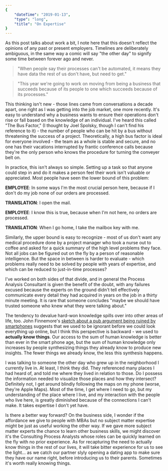```yaml
---
{
    "dateTime": "2019-01-13",
    "type": "long",
    "title": "On Expertise"
}
---
```

As this post talks about work a bit, I note here that this doesn't reflect the opinions of any past or present employers. Timelines are deliberately ambiguous, in the same way a comic will say "the other day" to signify some time between forever ago and never.

> "When people say their processes can't be automated, it means they have data the rest of us don't have, but need to get."

> "This year we're going to work on moving from being a business that succeeds because of its people to one which succeeds because of its processes."

This thinking isn't new - those lines came from conversations a decade apart, one right as I was getting into the job market, one more recently. It's easy to understand why a business wants to ensure their operations don't rise or fall based on the knowledge of an individual. I've heard this called "The Bus Factor," (I thought by Joel Spolsky, though I can't find his reference to it) - the number of people who can be hit by a bus without threatening the success of a project. Theoretically, a high bus factor is ideal for everyone involved - the team as a whole is stable and secure, and no one has their vacations interrupted by frantic conference calls because they're the only person who knows the procedure for turning the conveyer belt on.

In practice, this isn't always so simple. Setting up a task so that anyone could step in and do it makes a person feel their work isn't valuable or appreciated. Most people have seen the lower bound of this problem:

__EMPLOYEE__: In some ways I'm the most crucial person here, because if I don't do my job none of our orders are processed.

__TRANSLATION__: I open the mail.

__EMPLOYEE__: I know this is true, because when I'm not here, no orders are processed.

__TRANSLATION__: When I go home, I take the mailbox key with me.

Similarly, the upper bound is easy to recognize - most of us don't want any medical procedure done by a project manager who took a nurse out to coffee and asked for a quick summary of the high level problems they face. Not all jobs can be figured out on the fly by a person of reasonable intelligence. But the space in between is harder to evaluate - which problems really need to be solved by people with years of expertise, and which can be reduced to just-in-time processes?

I've worked on both sides of that divide, and in general the Process Analysis Consultant is given the benefit of the doubt, with any failures excused because the experts on the ground didn't tell effectively communicate every detail they had acquired in years on the job in a thirty minute meeting. It is rare that someone concludes "maybe we should have trusted someone who knew what they were talking about."

The tendency to devalue hard-won knowledge spills over into other areas of life, too. John Finnemore's [sketch about a pub argument being ruined by smartphones][s] suggests that we used to be ignorant before we could look everything up online, but I think this perspective is backward - we used to __actually know things__. Our access to the sum of human knowledge is better than ever in the smart phone age, but the sum of human knowledge only increases by people synthesizing things they already know to produce new insights. The fewer things we already know, the less this synthesis happens.

I was talking to someone the other day who grew up in the neighborhood I currently live in. At least, I think they did. They referenced many places I had heard of, and told me where they lived in relation to those. Do I possess the information needed to visualize those places and how they intersect? Definitely not, I get around blindly following the maps on my phone (worse, they're Apple Maps). Most of the time, I get where I need to go, but my understanding of the place where I live, and my interaction with the people who live here, is greatly diminished because of the connections I can't make. It takes expertise I don't yet have.

Is there a better way forward? On the business side, I wonder if the affordance we give to people with MBAs but no subject matter expertise might be just as useful working the other way. If we gave more subject matter experts the chance to learn other business skills, we might discover it's the Consulting Process Analysts whose roles can be quickly learned on the fly with no prior experience. As for recapturing the need to actually know things in the rest of our lives, it will take bitter experience for us to see the light... as we catch our partner slyly opening a dating app to make sure they have our name right, before introducing us to their parents. Sometimes it's worth really knowing things.

[s]: https://youtu.be/3sWNyvhLgeM